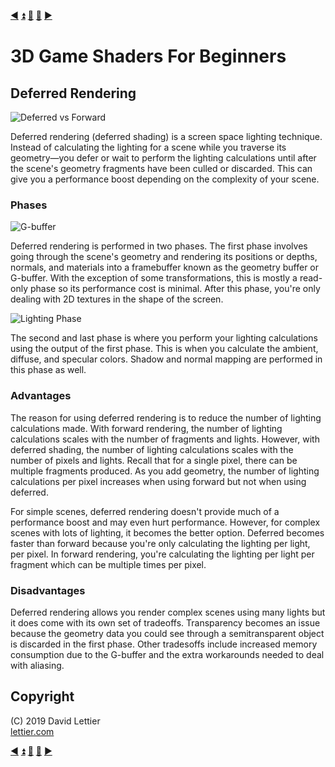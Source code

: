 [:arrow_backward:](normal-mapping.md)
[:arrow_double_up:](../README.md)
[:arrow_up_small:](#)
[:arrow_down_small:](#copyright)
[:arrow_forward:](fog.md)

# 3D Game Shaders For Beginners

## Deferred Rendering

![Deferred vs Forward](https://i.imgur.com/rxTYLGv.png)

Deferred rendering (deferred shading) is a screen space lighting technique.
Instead of calculating the lighting for a scene while you traverse its
geometry—you defer or wait to perform the lighting calculations until
after the scene's geometry fragments have been culled or discarded.
This can give you a performance boost depending on the complexity of your scene.

### Phases

![G-buffer](https://i.imgur.com/uTimQJj.gif)

Deferred rendering is performed in two phases.
The first phase involves going through the scene's geometry and rendering its
positions or depths,
normals,
and materials
into a framebuffer known as the geometry buffer or G-buffer.
With the exception of some transformations,
this is mostly a read-only phase so its performance cost is minimal.
After this phase, you're only dealing with 2D textures in the shape of the screen.

![Lighting Phase](https://i.imgur.com/frYp6to.gif)

The second and last phase is where you perform your lighting calculations using the output of the first phase.
This is when you calculate the ambient, diffuse, and specular colors.
Shadow and normal mapping are performed in this phase as well.

### Advantages

The reason for using deferred rendering is to reduce the number of lighting calculations made.
With forward rendering, the number of lighting calculations scales with the number of fragments and lights.
However, with deferred shading, the number of lighting calculations scales with the number of pixels and lights.
Recall that for a single pixel, there can be multiple fragments produced.
As you add geometry,
the number of lighting calculations per pixel increases when using forward but not when using deferred.

For simple scenes,
deferred rendering doesn't provide much of a performance boost and may even hurt performance.
However, for complex scenes with lots of lighting, it becomes the better option.
Deferred becomes faster than forward because you're only calculating the lighting per light, per pixel.
In forward rendering,
you're calculating the lighting per light per fragment which can be multiple times per pixel.

### Disadvantages

Deferred rendering allows you render complex scenes using many lights but it does come with its own set of tradeoffs.
Transparency becomes an issue because the geometry data you could see through a semitransparent object is discarded in the first phase.
Other tradesoffs include increased memory consumption due to the G-buffer and the extra workarounds needed to deal with aliasing.

## Copyright

(C) 2019 David Lettier
<br>
[lettier.com](https://www.lettier.com)

[:arrow_backward:](normal-mapping.md)
[:arrow_double_up:](../README.md)
[:arrow_up_small:](#)
[:arrow_down_small:](#copyright)
[:arrow_forward:](fog.md)
